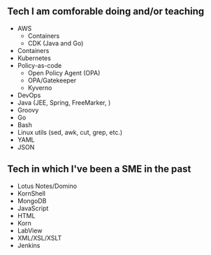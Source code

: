 ## Tech I am comforable doing and/or teaching

- AWS
  - Containers
  - CDK (Java and Go)
- Containers
- Kubernetes
- Policy-as-code
  - Open Policy Agent (OPA)
  - OPA/Gatekeeper
  - Kyverno
- DevOps
- Java (JEE, Spring, FreeMarker, )
- Groovy
- Go
- Bash
- Linux utils (sed, awk, cut, grep, etc.)
- YAML
- JSON

## Tech in which I've been a SME in the past

- Lotus Notes/Domino
- KornShell
- MongoDB
- JavaScript
- HTML
- Korn
- LabView
- XML/XSL/XSLT
- Jenkins
